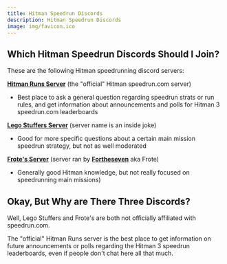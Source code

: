 ```yaml
---
title: Hitman Speedrun Discords
description: Hitman Speedrun Discords
image: img/favicon.ico
---
```


## Which Hitman Speedrun Discords Should I Join?

These are the following Hitman speedrunning discord servers:

**[Hitman Runs Server](https://discord.com/invite/E45wUBnxBT)** (the "official" Hitman speedrun.com server)

- Best place to ask a general question regarding speedrun strats or run rules, and get information about announcements and polls for Hitman 3 speedrun.com leaderboards

**[Lego Stuffers Server](https://discord.gg/WvGmnFcpVM)** (server name is an inside joke)

- Good for more specific questions about a certain main mission speedrun strategy, but not as well moderated

**[Frote's Server](https://discord.com/invite/kVMBEZA)** (server ran by **[Fortheseven](https://www.speedrun.com/user/Fortheseven)** aka Frote)

- Generally good Hitman knowledge, but not really focused on speedrunning main missions)

## Okay, But Why are There Three Discords?

Well, Lego Stuffers and Frote's are both not officially affiliated with speedrun.com.

The "official" Hitman Runs server is the best place to get information on future announcements or polls regarding the Hitman 3 speedrun leaderboards, even if people don't chat here all that much.

